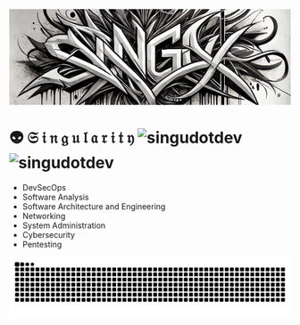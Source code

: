 <img src="https://raw.githubusercontent.com/singudotdev/singudotdev/refs/heads/master/assets/img/singu-graff.png" align="center" alt="singugraff" />

# 👽 𝔖 𝔦 𝔫 𝔤 𝔲 𝔩 𝔞 𝔯 𝔦 𝔱 𝔶 <img src="https://img.shields.io/badge/Singu-DEV-green" alt="singudotdev" /> <img src="https://komarev.com/ghpvc/?username=singudotdev&label=Profile%20Views&color=blueviolet&style=flat" alt="singudotdev" />

- DevSecOps
- Software Analysis
- Software Architecture and Engineering
- Networking
- System Administration
- Cybersecurity
- Pentesting

<img src="https://raw.githubusercontent.com/singudotdev/singudotdev/snake/snake.svg" alt="Snake animation" />

###
